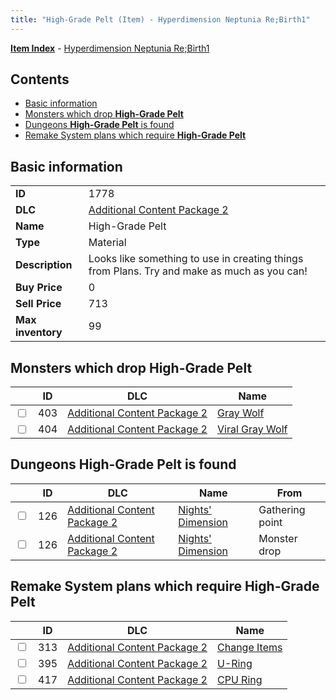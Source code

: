 ```yaml
---
title: "High-Grade Pelt (Item) - Hyperdimension Neptunia Re;Birth1"
---
```


[**Item Index**](/neptunia/rb1/item/index.html) - [Hyperdimension Neptunia Re;Birth1](/neptunia/rb1)

## Contents

- [Basic information](#basic-information)
- [Monsters which drop **High-Grade Pelt**](#monsters-which-drop-high-grade-pelt)
- [Dungeons **High-Grade Pelt** is found](#dungeons-high-grade-pelt-is-found)
- [Remake System plans which require **High-Grade Pelt**](#remake-system-plans-which-require-high-grade-pelt)

## Basic information

|   |   |
| -- | -- |
| **ID** | 1778 |
| **DLC** | [Additional Content Package 2](/neptunia/rb1/dlc/11-pack2.html) |
| **Name** | High-Grade Pelt |
| **Type** | Material |
| **Description** | Looks like something to use in creating things from Plans. Try and make as much as you can! |
| **Buy Price** | 0 |
| **Sell Price** | 713 |
| **Max inventory** | 99 |


## Monsters which drop **High-Grade Pelt**

|    | ID | DLC | Name |
| -- | -- | --- | ---- |
| <input type="checkbox" id="rb1-monster-11-403" class="trackbox" /> | 403 | [Additional Content Package 2](/neptunia/rb1/dlc/11-pack2.html) | [Gray Wolf](/neptunia/rb1/monster/11-403-gray-wolf.html) |
| <input type="checkbox" id="rb1-monster-11-404" class="trackbox" /> | 404 | [Additional Content Package 2](/neptunia/rb1/dlc/11-pack2.html) | [Viral Gray Wolf](/neptunia/rb1/monster/11-404-viral-gray-wolf.html) |


## Dungeons **High-Grade Pelt** is found

|    | ID | DLC | Name | From |
| -- | -- | --- | ---- | ---- |
| <input type="checkbox" id="rb1-dungeon-11-126" class="trackbox" /> | 126 | [Additional Content Package 2](/neptunia/rb1/dlc/11-pack2.html) | [Nights' Dimension](/neptunia/rb1/dungeon/11-126-nights-dimension.html) | Gathering point |
| <input type="checkbox" id="rb1-dungeon-11-126" class="trackbox" /> | 126 | [Additional Content Package 2](/neptunia/rb1/dlc/11-pack2.html) | [Nights' Dimension](/neptunia/rb1/dungeon/11-126-nights-dimension.html) | Monster drop |


## Remake System plans which require **High-Grade Pelt**

|    | ID | DLC | Name |
| -- | -- | --- | ---- |
| <input type="checkbox" id="rb1-quest-11-313" class="trackbox" /> | 313 | [Additional Content Package 2](/neptunia/rb1/dlc/11-pack2.html) | [Change Items](/neptunia/rb1/quest/11-313-change-items.html) |
| <input type="checkbox" id="rb1-quest-11-395" class="trackbox" /> | 395 | [Additional Content Package 2](/neptunia/rb1/dlc/11-pack2.html) | [U-Ring](/neptunia/rb1/quest/11-395-u-ring.html) |
| <input type="checkbox" id="rb1-quest-11-417" class="trackbox" /> | 417 | [Additional Content Package 2](/neptunia/rb1/dlc/11-pack2.html) | [CPU Ring](/neptunia/rb1/quest/11-417-cpu-ring.html) |
